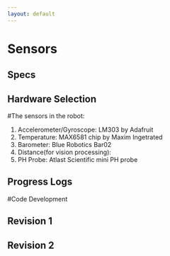 ```yaml
---
layout: default
---
```


# Sensors
## Specs
## Hardware Selection
#The sensors in the robot:
1. Accelerometer/Gyroscope: LM303 by Adafruit
2. Temperature: MAX6581 chip by Maxim Ingetrated
3. Barometer: Blue Robotics Bar02
4. Distance(for vision processing): 
5. PH Probe: Atlast Scientific mini PH probe
## Progress Logs
#Code Development
## Revision 1
## Revision 2
